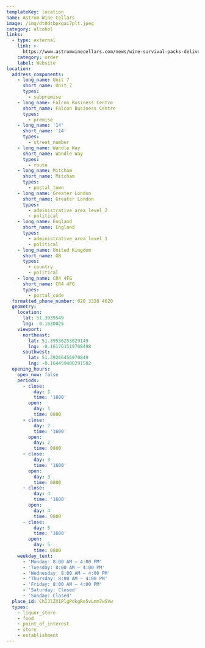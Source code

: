 ```yaml
---
templateKey: location
name: Astrum Wine Cellars
image: /img/dt0dtbpxgai7plt.jpeg
category: alcohol
links:
  - type: external
    link: >-
      https://www.astrumwinecellars.com/news/wine-survival-packs-delivered-by-astrum
    category: order
    label: Website
location:
  address_components:
    - long_name: Unit 7
      short_name: Unit 7
      types:
        - subpremise
    - long_name: Falcon Business Centre
      short_name: Falcon Business Centre
      types:
        - premise
    - long_name: '14'
      short_name: '14'
      types:
        - street_number
    - long_name: Wandle Way
      short_name: Wandle Way
      types:
        - route
    - long_name: Mitcham
      short_name: Mitcham
      types:
        - postal_town
    - long_name: Greater London
      short_name: Greater London
      types:
        - administrative_area_level_2
        - political
    - long_name: England
      short_name: England
      types:
        - administrative_area_level_1
        - political
    - long_name: United Kingdom
      short_name: GB
      types:
        - country
        - political
    - long_name: CR4 4FG
      short_name: CR4 4FG
      types:
        - postal_code
  formatted_phone_number: 020 3328 4620
  geometry:
    location:
      lat: 51.3939549
      lng: -0.1630025
    viewport:
      northeast:
        lat: 51.39536253029149
        lng: -0.161761519708498
      southwest:
        lat: 51.39266456970849
        lng: -0.164459480291502
  opening_hours:
    open_now: false
    periods:
      - close:
          day: 1
          time: '1600'
        open:
          day: 1
          time: 0800
      - close:
          day: 2
          time: '1600'
        open:
          day: 2
          time: 0800
      - close:
          day: 3
          time: '1600'
        open:
          day: 3
          time: 0800
      - close:
          day: 4
          time: '1600'
        open:
          day: 4
          time: 0800
      - close:
          day: 5
          time: '1600'
        open:
          day: 5
          time: 0800
    weekday_text:
      - 'Monday: 8:00 AM – 4:00 PM'
      - 'Tuesday: 8:00 AM – 4:00 PM'
      - 'Wednesday: 8:00 AM – 4:00 PM'
      - 'Thursday: 8:00 AM – 4:00 PM'
      - 'Friday: 8:00 AM – 4:00 PM'
      - 'Saturday: Closed'
      - 'Sunday: Closed'
  place_id: ChIJlZXIPlgPdkgRe5vLmm7wSVw
  types:
    - liquor_store
    - food
    - point_of_interest
    - store
    - establishment
---
```

